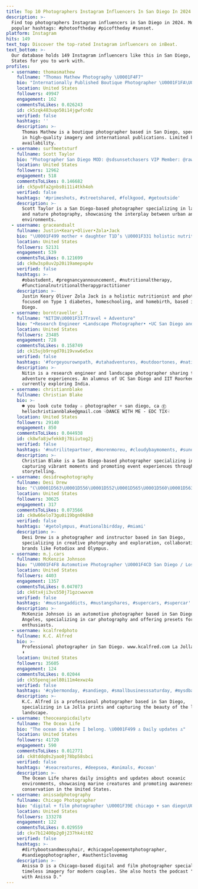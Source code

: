 ```yaml
---
title: Top 10 Photographers Instagram Influencers In San Diego In 2024
description: >-
  Find top photographers Instagram influencers in San Diego in 2024. Most
  popular hashtags: #photooftheday #picoftheday #sunset.
platform: Instagram
hits: 149
text_top: Discover the top-rated Instagram influencers on inBeat.
text_bottom: >-
  Our database holds 149 Instagram influencers like this in San Diego, United
  States for you to work with.
profiles:
  - username: thomasmathew
    fullname: "Thomas Mathew Photography \U0001F4F7"
    bio: "Internationally Published Boutique Photographer \U0001F1FA\U0001F1F8San Diego BOOKING: *Limited availability* thomasmathewphoto@gmail.com www.fb.com/thomasmathewpho"
    location: United States
    followers: 49947
    engagement: 162
    commentsToLikes: 0.026243
    id: ck5zqk483uqo50i14jgwfcn0z
    verified: false
    hashtags: ''
    description: >-
      Thomas Mathew is a boutique photographer based in San Diego, specializing
      in high-quality imagery and international publications. Limited booking
      availability.
  - username: surfmeetsturf
    fullname: Scott Taylor
    bio: "Photographer San Diego MOD: @sdsunsetchasers VIP Member: @raw_community Member: @sky_marvels \U0001F31F “You don't take a photograph, you make it.”"
    location: United States
    followers: 12962
    engagement: 518
    commentsToLikes: 0.146682
    id: ck5pv8fa2gnbs0i11i4tkh4oh
    verified: false
    hashtags: '#primeshots, #streetshared, #folkgood, #getoutside'
    description: >-
      Scott Taylor is a San Diego-based photographer specializing in landscape
      and nature photography, showcasing the interplay between urban and natural
      environments.
  - username: graceandsalt
    fullname: Justin•Keary•Oliver•Zola•Jack
    bio: "\U0001F499 mother + daughter T1D’s \U0001F331 holistic nutritionist (FNTP) ✨ homeschool + homebirth ✏️ @theoneroomschool \U0001FAA1 @kearydee \U0001F4F7 photographer \U0001F4CD San Diego"
    location: United States
    followers: 52131
    engagement: 539
    commentsToLikes: 0.121699
    id: ck0w3sp8uv2p20i19amepxp4v
    verified: false
    hashtags: >-
      #obastudent, #pregnancyannouncement, #nutritionaltherapy,
      #functionalnutritionaltherapypractitioner
    description: >-
      Justin Keary Oliver Zola Jack is a holistic nutritionist and photographer
      focused on Type 1 diabetes, homeschooling, and homebirth, based in San
      Diego.
  - username: borntraveller_1
    fullname: "NITIN\U0001F317Travel + Adventure"
    bio: "•Research Engineer •Landscape Photographer• •UC San Diego and IIT Roorkee Alum• \U0001F4CDcurrently in #india \U0001F48Cbusiness.worldisabook@gmail.com"
    location: United States
    followers: 23485
    engagement: 728
    commentsToLikes: 0.158749
    id: ck15ujb9rngd70i19vxw6e5xx
    verified: false
    hashtags: '#forgeyourownpath, #utahadventures, #outdoortones, #nationalparks'
    description: >-
      Nitin is a research engineer and landscape photographer sharing travel and
      adventure experiences. An alumnus of UC San Diego and IIT Roorkee,
      currently exploring India.
  - username: christiannblake
    fullname: Christian Blake
    bio: >-
      ☻ you look cute today ☆ photographer ☼ san diego, ca Ⓔ
      hellochristiannblake@gmail.com ☟DANCE WITH ME - EDC TIX☟
    location: United States
    followers: 29140
    engagement: 850
    commentsToLikes: 0.044938
    id: ck8wfa8jwfekk0j78iiutog2j
    verified: false
    hashtags: '#nutrilitepartner, #morenmoreu, #cloudybaymoments, #sundayscariespartner'
    description: >-
      Christian Blake is a San Diego-based photographer specializing in
      capturing vibrant moments and promoting event experiences through visual
      storytelling.
  - username: desidrewphotography
    fullname: Desi Drew
    bio: "ℂ\U0001D563\U0001D556\U0001D552\U0001D565\U0001D560\U0001D563 | \U0001D540\U0001D55F\U0001D564\U0001D565\U0001D563\U0001D566\U0001D554\U0001D565\U0001D560\U0001D563 | \U0001D53C\U0001D569\U0001D561\U0001D55D\U0001D560\U0001D563\U0001D556\U0001D563 I like to take pictures... Creative Partner: @fotodioxpro @getolympus Photographer \U0001F4CD San Diego, CA"
    location: United States
    followers: 30625
    engagement: 317
    commentsToLikes: 0.073566
    id: ck0w66elo73gu0i19bgn0k8k0
    verified: false
    hashtags: '#getolympus, #nationalbirdday, #miami'
    description: >-
      Desi Drew is a photographer and instructor based in San Diego,
      specializing in creative photography and exploration, collaborating with
      brands like Fotodiox and Olympus.
  - username: m.j.cars
    fullname: McKenzie Johnson
    bio: "\U0001F4F8 Automotive Photographer \U0001F4CD San Diego / Los Angeles Presets are available on my website"
    location: United States
    followers: 4403
    engagement: 1357
    commentsToLikes: 0.047073
    id: ck6tx4ji3vs550j71gzcwwxvm
    verified: false
    hashtags: '#mustangaddicts, #mustangshares, #supercars, #supercar'
    description: >-
      McKenzie Johnson is an automotive photographer based in San Diego and Los
      Angeles, specializing in car photography and offering presets for
      enthusiasts.
  - username: kcalfredphoto
    fullname: K.C. Alfred
    bio: >-
      Professional photographer in San Diego. www.kcalfred.com La Jolla Prints
      ⬇️
    location: United States
    followers: 35605
    engagement: 124
    commentsToLikes: 0.02044
    id: ck55penqjael80i11m4exwz4a
    verified: false
    hashtags: '#cybermonday, #sandiego, #smallbusinesssaturday, #mysdbackyard'
    description: >-
      K.C. Alfred is a professional photographer based in San Diego,
      specializing in La Jolla prints and capturing the beauty of the local
      landscape.
  - username: theoceanpicdailytv
    fullname: The Ocean Life
    bio: "The ocean is where I belong. \U0001F499 ⚓️ Daily updates ⚓️"
    location: United States
    followers: 41720
    engagement: 590
    commentsToLikes: 0.012771
    id: ck8tddq0s2yao0j78bp58sbci
    verified: false
    hashtags: '#seacreatures, #deepsea, #animals, #ocean'
    description: >-
      The Ocean Life shares daily insights and updates about oceanic
      environments, showcasing marine creatures and promoting awareness of ocean
      conservation in the United States.
  - username: anissadphotography
    fullname: Chicago Photographer
    bio: "digital + film photographer \U0001F39E chicago + san diego\U0001F4CD timeless imagery for the modern couple presets: @anissadpresets podcast: photo tea with anissa d.\U0001F399"
    location: United States
    followers: 133278
    engagement: 122
    commentsToLikes: 0.029559
    id: ckv7b12400p2g0j237hk4it02
    verified: false
    hashtags: >-
      #dirtybootsandmessyhair, #chicagoelopementphotographer,
      #sandiegophotographer, #authenticlovemag
    description: >-
      Anissa D is a Chicago-based digital and film photographer specializing in
      timeless imagery for modern couples. She also hosts the podcast "Photo Tea
      with Anissa D."
---
```


